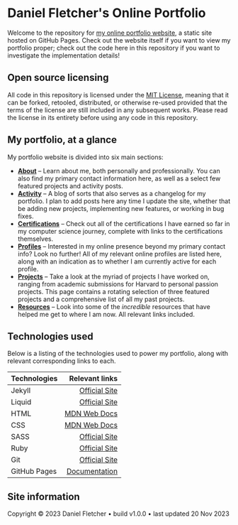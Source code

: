 # Daniel Fletcher's Online Portfolio

Welcome to the repository for [my online portfolio website](#), a static site hosted on GitHub Pages.
Check out the website itself if you want to view my portfolio proper; check out the code
here in this repository if you want to investigate the implementation details!


## Open source licensing

All code in this repository is licensed under the [MIT License](./LICENSE.md), meaning that it can be forked,
retooled, distributed, or otherwise re-used provided that the terms of the license are still
included in any subsequent works. Please read the license in its entirety before using any
code in this repository.


## My portfolio, at a glance

My portfolio website is divided into six main sections:
- **[About](#)** &ndash; Learn about me, both personally and professionally. You can also find my primary contact information here, as well as a select few featured projects and activity posts.
- **[Activity](#)** &ndash; A blog of sorts that also serves as a changelog for my portfolio. I plan to add posts here any time I update the site, whether that be adding new projects, implementing new features, or working in bug fixes.
- **[Certifications](#)** &ndash; Check out all of the certifications I have earned so far in my computer science journey, complete with links to the certifications themselves.
- **[Profiles](#)** &ndash; Interested in my online presence beyond my primary contact info? Look no further! All of my relevant online profiles are listed here, along with an indication as to whether I am currently active for each profile.
- **[Projects](#)** &ndash; Take a look at the myriad of projects I have worked on, ranging from academic submissions for Harvard to personal passion projects. This page contains a rotating selection of three featured projects and a comprehensive list of all my past projects.
- **[Resources](#)** &ndash; Look into some of the *incredible* resources that have helped me get to where I am now. All relevant links included.


## Technologies used

Below is a listing of the technologies used to power my portfolio, along with relevant corresponding links to each.

| Technologies | Relevant links |
| :----------- | -------------: |
| Jekyll | [Official Site](https://jekyllrb.com/docs/) |
| Liquid | [Official Site](https://liquidjs.com/tutorials/intro-to-liquid.html) |
| HTML | [MDN Web Docs](https://developer.mozilla.org/en-US/docs/Web/HTML) |
| CSS | [MDN Web Docs](https://developer.mozilla.org/en-US/docs/Web/CSS) |
| SASS | [Official Site](https://sass-lang.com/guide/) |
| Ruby | [Official Site](https://www.ruby-lang.org/en/documentation/) |
| Git | [Official Site](https://git-scm.com/doc) |
| GitHub Pages | [Documentation](https://docs.github.com/en/pages) |


## Site information

Copyright &copy; 2023 Daniel Fletcher • build v1.0.0 • last updated 20 Nov 2023
